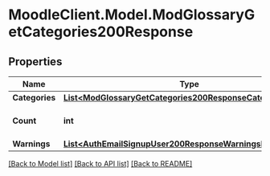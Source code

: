 # MoodleClient.Model.ModGlossaryGetCategories200Response

## Properties

Name | Type | Description | Notes
------------ | ------------- | ------------- | -------------
**Categories** | [**List&lt;ModGlossaryGetCategories200ResponseCategoriesInner&gt;**](ModGlossaryGetCategories200ResponseCategoriesInner.md) |  | 
**Count** | **int** | The total number of records. | 
**Warnings** | [**List&lt;AuthEmailSignupUser200ResponseWarningsInner&gt;**](AuthEmailSignupUser200ResponseWarningsInner.md) |  | [optional] 

[[Back to Model list]](../README.md#documentation-for-models) [[Back to API list]](../README.md#documentation-for-api-endpoints) [[Back to README]](../README.md)

